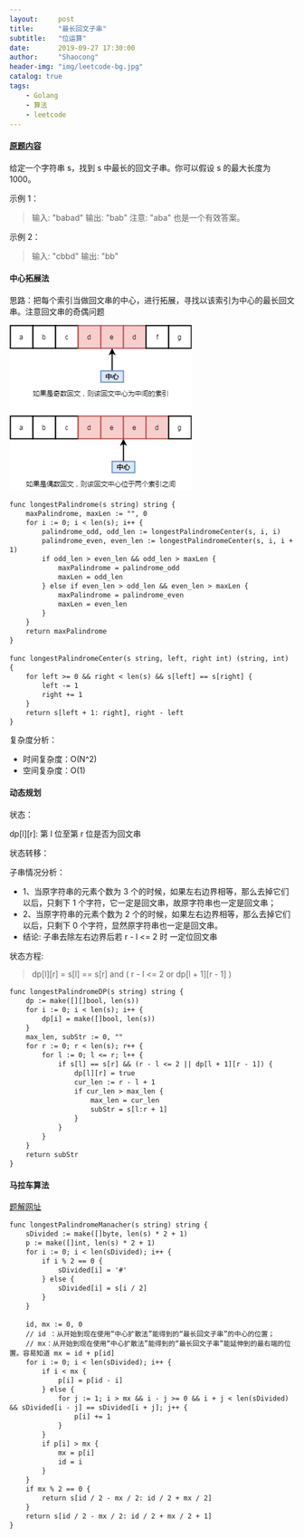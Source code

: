 ```yaml
---
layout:     post
title:      "最长回文子串"
subtitle:   "位运算"
date:       2019-09-27 17:30:00
author:     "Shaocong"
header-img: "img/leetcode-bg.jpg"
catalog: true
tags:
    - Golang
    - 算法
    - leetcode
---
```


#### [原题内容](https://leetcode-cn.com/problems/longest-palindromic-substring/)

给定一个字符串 s，找到 s 中最长的回文子串。你可以假设 s 的最大长度为 1000。

示例 1：

> 输入: "babad"
> 输出: "bab"
> 注意: "aba" 也是一个有效答案。

示例 2：

> 输入: "cbbd"
> 输出: "bb"

#### 中心拓展法

思路：把每个索引当做回文串的中心，进行拓展，寻找以该索引为中心的最长回文串。注意回文串的奇偶问题

![回文串的奇偶问题](/img/in-post/2019-9-27-palindrome.png)

```golang
func longestPalindrome(s string) string {
    maxPalindrome, maxLen := "", 0
    for i := 0; i < len(s); i++ {
        palindrome_odd, odd_len := longestPalindromeCenter(s, i, i)
        palindrome_even, even_len := longestPalindromeCenter(s, i, i + 1)
        if odd_len > even_len && odd_len > maxLen {
            maxPalindrome = palindrome_odd
            maxLen = odd_len
        } else if even_len > odd_len && even_len > maxLen {
            maxPalindrome = palindrome_even
            maxLen = even_len
        }
    }
    return maxPalindrome
}

func longestPalindromeCenter(s string, left, right int) (string, int) {
    for left >= 0 && right < len(s) && s[left] == s[right] {
        left -= 1
        right += 1
    }
    return s[left + 1: right], right - left
}
```

复杂度分析：

* 时间复杂度：O(N^2)
* 空间复杂度：O(1)

#### 动态规划

状态：

dp[l][r]: 第 l 位至第 r 位是否为回文串

状态转移：

子串情况分析：
* 1、当原字符串的元素个数为 3 个的时候，如果左右边界相等，那么去掉它们以后，只剩下 1 个字符，它一定是回文串，故原字符串也一定是回文串；
* 2、当原字符串的元素个数为 2 个的时候，如果左右边界相等，那么去掉它们以后，只剩下 0 个字符，显然原字符串也一定是回文串。
* 结论: 子串去除左右边界后若 r - l <= 2 时 一定位回文串

状态方程:

> dp[l][r] = s[l] == s[r] and ( r - l <= 2 or dp[l + 1][r - 1] )

```golang
func longestPalindromeDP(s string) string {
    dp := make([][]bool, len(s))
    for i := 0; i < len(s); i++ {
        dp[i] = make([]bool, len(s))
    }
    max_len, subStr := 0, ""
    for r := 0; r < len(s); r++ {
        for l := 0; l <= r; l++ {
            if s[l] == s[r] && (r - l <= 2 || dp[l + 1][r - 1]) {
                dp[l][r] = true
                cur_len := r - l + 1
                if cur_len > max_len {
                    max_len = cur_len
                    subStr = s[l:r + 1]
                }
            }
        }
    }
    return subStr
}
```

#### 马拉车算法

[题解网址](https://leetcode-cn.com/problems/longest-palindromic-substring/solution/zhong-xin-kuo-san-dong-tai-gui-hua-by-liweiwei1419/)

```golang
func longestPalindromeManacher(s string) string {
    sDivided := make([]byte, len(s) * 2 + 1)
    p := make([]int, len(s) * 2 + 1)
    for i := 0; i < len(sDivided); i++ {
        if i % 2 == 0 {
            sDivided[i] = '#'
        } else {
            sDivided[i] = s[i / 2]
        }
    }

    id, mx := 0, 0
    // id ：从开始到现在使用“中心扩散法”能得到的“最长回文子串”的中心的位置；
    // mx：从开始到现在使用“中心扩散法”能得到的“最长回文子串”能延伸到的最右端的位置。容易知道 mx = id + p[id]
    for i := 0; i < len(sDivided); i++ {
        if i < mx {
            p[i] = p[id - i]
        } else {
            for j := 1; i > mx && i - j >= 0 && i + j < len(sDivided) && sDivided[i - j] == sDivided[i + j]; j++ {
                p[i] += 1
            }
        }
        if p[i] > mx {
            mx = p[i]
            id = i
        }
    }
    if mx % 2 == 0 {
        return s[id / 2 - mx / 2: id / 2 + mx / 2]
    }
    return s[id / 2 - mx / 2: id / 2 + mx / 2 + 1]
}
```
